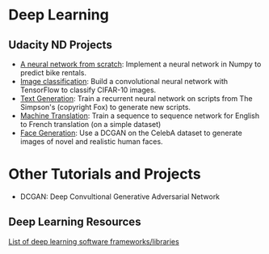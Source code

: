 # Deep Learning
## Udacity ND Projects

* [A neural network from scratch](https://github.com/rezadodge/deep_learning/tree/master/first-neural-network): Implement a neural network in Numpy to predict bike rentals.
* [Image classification](https://github.com/rezadodge/deep_learning/tree/master/image-classification-cifar-10): Build a convolutional neural network with TensorFlow to classify CIFAR-10 images.
* [Text Generation](https://github.com/rezadodge/deep_learning/tree/master/tv-script-generation): Train a recurrent neural network on scripts from The Simpson's (copyright Fox) to generate new scripts.
* [Machine Translation](https://github.com/rezadodge/deep_learning/tree/master/language-translation): Train a sequence to sequence network for English to French translation (on a simple dataset)
* [Face Generation](https://github.com/rezadodge/deep_learning/tree/master/face_generation): Use a DCGAN on the CelebA dataset to generate images of novel and realistic human faces.

# Other Tutorials and Projects
* DCGAN: Deep Convultional Generative Adversarial Network
## Deep Learning Resources
[List of deep learning software frameworks/libraries](https://en.wikipedia.org/wiki/Comparison_of_deep_learning_software)
